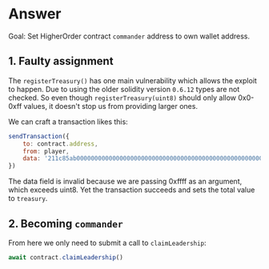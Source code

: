 # Answer

Goal: Set HigherOrder contract `commander` address to own wallet address.

## 1. Faulty assignment

The `registerTreasury()` has one main vulnerability which allows the exploit to happen. Due to using the older solidity version `0.6.12` types are not checked. So even though `registerTreasury(uint8)` should only allow 0x0-0xff values, it doesn't stop us from providing larger ones.

We can craft a transaction likes this:

```javascript
sendTransaction({
    to: contract.address,
    from: player,
    data: '211c85ab000000000000000000000000000000000000000000000000000000000000ffff'
})
```

The data field is invalid because we are passing 0xffff as an argument, which exceeds uint8. Yet the transaction succeeds and sets the total value to `treasury`.

## 2. Becoming `commander`

From here we only need to submit a call to `claimLeadership`:

```javascript
await contract.claimLeadership()
```
